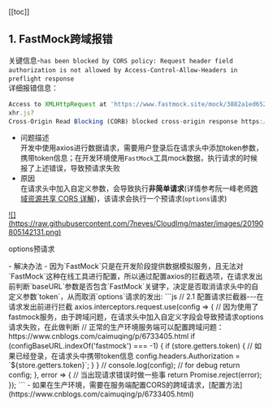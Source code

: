 [[toc]]
## 1. FastMock跨域报错
关键信息-`has been blocked by CORS policy: Request header field authorization is not allowed by Access-Control-Allow-Headers in preflight response`  
详细报错信息：
```js
Access to XMLHttpRequest at 'https://www.fastmock.site/mock/3882a1ed652f588dfe1c0281aab0c80d/hadoop/getAPITableData' from origin 'http://localhost:8080' has been blocked by CORS policy: Request header field authorization is not allowed by Access-Control-Allow-Headers in preflight response.
xhr.js?
Cross-Origin Read Blocking (CORB) blocked cross-origin response https://www.fastmock.site/mock/3882a1ed652f588dfe1c0281aab0c80d/hadoop/getAPITableData with MIME type application/json. See https://www.chromestatus.com/feature/5629709824032768 for more details.
```
- 问题描述  
开发中使用axios进行数据请求，需要用户登录后在请求头中添加token参数，携带token信息；在开发环境使用`FastMock`工具mock数据，执行请求的时候报了上述错误，导致预请求失败
- 原因  
在请求头中加入自定义参数，会导致执行**非简单请求**(详情参考阮一峰老师[跨域资源共享 CORS 详解](http://www.ruanyifeng.com/blog/2016/04/cors.html))，该请求会执行一个预请求(`options`请求)
<div class="img-show">
<a data-fancybox title="" href="https://raw.githubusercontent.com/7neves/CloudImg/master/images/20190805142131.png">![](https://raw.githubusercontent.com/7neves/CloudImg/master/images/20190805142131.png)</a>
<p>options预请求</p>
</div>
- 解决办法
  - 因为`FastMock`只是在开发阶段提供数据模拟服务，且无法对`FastMock`这种在线工具进行配置，所以通过配置axios的拦截选项，在请求发出前判断`baseURL`参数是否包含`FastMock`关键字，决定是否取消请求头中的自定义参数`token`，从而取消`options`请求的发出:
      ```js
      // 2.1 配置请求拦截器---在请求发出前进行拦截
      axios.interceptors.request.use(config => {
        // 因为使用了fastmock服务，由于跨域问题，在请求头中加入自定义字段会导致预请求options请求失败，在此做判断
        // 正常的生产环境服务端可以配置跨域问题：https://www.cnblogs.com/caimuqing/p/6733405.html
        if (configBaseURL.indexOf('fastmock') === -1) {
          if (store.getters.token) { // 如果已经登录，在请求头中携带token信息
            config.headers.Authorization = `${store.getters.token}`;
          }
        }
        // console.log(config); // for debug
        return config;
      }, error => {
        // 当出现请求错误时做一些事
        return Promise.reject(error);
      });
      ```
  - 如果在生产环境，需要在服务端配置CORS的跨域请求，[配置方法](https://www.cnblogs.com/caimuqing/p/6733405.html)